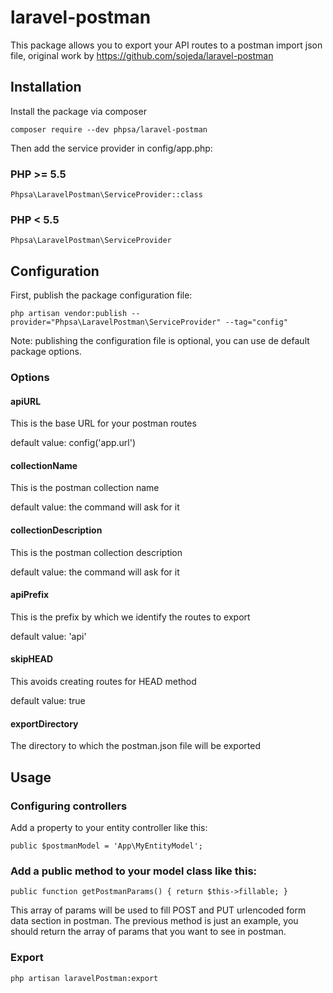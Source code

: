 # laravel-postman
This package allows you to export your API routes to a postman import json file, original work by https://github.com/sojeda/laravel-postman

## Installation

Install the package via composer

`composer require --dev phpsa/laravel-postman`

Then add the service provider in config/app.php:

### PHP >= 5.5

`Phpsa\LaravelPostman\ServiceProvider::class`

### PHP < 5.5

`Phpsa\LaravelPostman\ServiceProvider`

## Configuration

First, publish the package configuration file:

`php artisan vendor:publish --provider="Phpsa\LaravelPostman\ServiceProvider" --tag="config"`

Note: publishing the configuration file is optional, you can use de default package options.

### Options

#### apiURL
This is the base URL for your postman routes

default value: config('app.url')

#### collectionName
This is the postman collection name

default value: the command will ask for it

#### collectionDescription
This is the postman collection description

default value: the command will ask for it

#### apiPrefix
This is the prefix by which we identify the routes to export

default value: 'api'

#### skipHEAD
This avoids creating routes for HEAD method

default value: true

#### exportDirectory
The directory to which the postman.json file will be exported

## Usage

### Configuring controllers

Add a property to your entity controller like this:

`public $postmanModel = 'App\MyEntityModel';`

### Add a public method to your model class like this:

`
public function getPostmanParams()
{
    return $this->fillable;
}
`

This array of params will be used to fill POST and PUT urlencoded form data section in 
postman. The previous method is just an example, you should return the array of 
params that you want to see in postman.

### Export

`php artisan laravelPostman:export`
